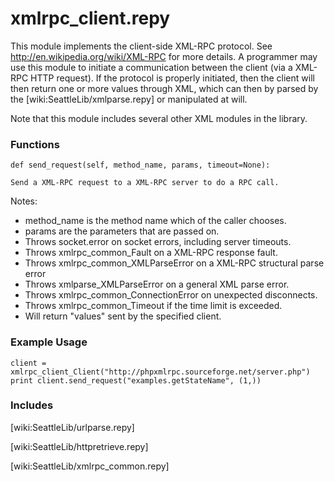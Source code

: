 # xmlrpc_client.repy

This module implements the client-side XML-RPC protocol. See http://en.wikipedia.org/wiki/XML-RPC for more details. A programmer may use this module to initiate a communication between the client (via a XML-RPC HTTP request). If the protocol is properly initiated, then the client will then return one or more values through XML, which can then by parsed by the [wiki:SeattleLib/xmlparse.repy] or manipulated at will.

Note that this module includes several other XML modules in the library.

### Functions
```
def send_request(self, method_name, params, timeout=None):
```
    Send a XML-RPC request to a XML-RPC server to do a RPC call.

   Notes:

   * method_name is the method name which of the caller chooses.
   * params are the parameters that are passed on.
   * Throws socket.error on socket errors, including server timeouts.
   * Throws xmlrpc_common_Fault on a XML-RPC response fault.
   * Throws xmlrpc_common_XMLParseError on a XML-RPC structural parse error
   * Throws xmlparse_XMLParseError on a general XML parse error.
   * Throws xmlrpc_common_ConnectionError on unexpected disconnects.
   * Throws xmlrpc_common_Timeout if the time limit is exceeded.
   * Will return "values" sent by the specified client.

### Example Usage

```
client = xmlrpc_client_Client("http://phpxmlrpc.sourceforge.net/server.php")
print client.send_request("examples.getStateName", (1,))
```

### Includes
[wiki:SeattleLib/urlparse.repy]

[wiki:SeattleLib/httpretrieve.repy]

[wiki:SeattleLib/xmlrpc_common.repy]


